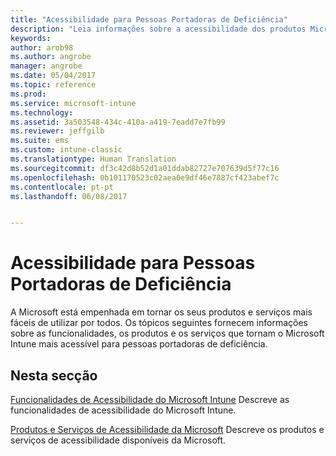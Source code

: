```yaml
---
title: "Acessibilidade para Pessoas Portadoras de Deficiência"
description: "Leia informações sobre a acessibilidade dos produtos Microsoft."
keywords: 
author: arob98
ms.author: angrobe
manager: angrobe
ms.date: 05/04/2017
ms.topic: reference
ms.prod: 
ms.service: microsoft-intune
ms.technology: 
ms.assetid: 3a503548-434c-410a-a419-7eadd7e7fb99
ms.reviewer: jeffgilb
ms.suite: ems
ms.custom: intune-classic
ms.translationtype: Human Translation
ms.sourcegitcommit: df3c42d8b52d1a01ddab82727e707639d5f77c16
ms.openlocfilehash: 0b101170523c02aea0e9df46e7887cf423abef7c
ms.contentlocale: pt-pt
ms.lasthandoff: 06/08/2017


---
```


# <a name="accessibility-for-people-with-disabilities"></a>Acessibilidade para Pessoas Portadoras de Deficiência
A Microsoft está empenhada em tornar os seus produtos e serviços mais fáceis de utilizar por todos. Os tópicos seguintes fornecem informações sobre as funcionalidades, os produtos e os serviços que tornam o Microsoft Intune mais acessível para pessoas portadoras de deficiência.

## <a name="in-this-section"></a>Nesta secção
[Funcionalidades de Acessibilidade do Microsoft Intune](accessibility-features-of-microsoft-intune.md) Descreve as funcionalidades de acessibilidade do Microsoft Intune.

[Produtos e Serviços de Acessibilidade da Microsoft](accessibility-products-and-services-from-microsoft.md) Descreve os produtos e serviços de acessibilidade disponíveis da Microsoft.


